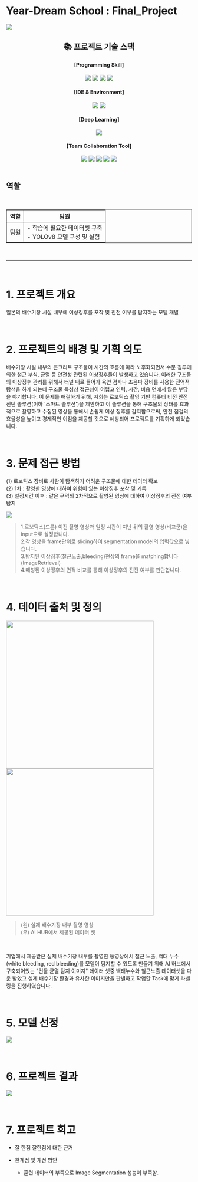 # Year-Dream School : Final_Project


<p>
<img src="images/Cover.png">
</p>



<div align=center><h2>📚 프로젝트 기술 스택</h2></div>

<div align=center>

#### [Programming Skill] 

  <img src="https://img.shields.io/badge/Python-3776AB?style=for-the-badge&logo=python&logoColor=white">
  <img src="https://img.shields.io/badge/opencv-5C3EE8?style=for-the-badge&logo=opencv&logoColor=white">
  <img src="https://img.shields.io/badge/numpy-013243?style=for-the-badge&logo=numpy&logoColor=white">
  <img src="https://img.shields.io/badge/pandas-150458?style=for-the-badge&logo=pandas&logoColor=white">
  <br>

#### [IDE & Environment]
<img src="https://img.shields.io/badge/visual studio code-007ACC?style=for-the-badge&logo=visualstudiocode&logoColor=white">
<img src="https://img.shields.io/badge/anaconda-44A833?style=for-the-badge&logo=anaconda&logoColor=white">

#### [Deep Learning]
<img src="https://img.shields.io/badge/Pytorch-EE4C2C?style=for-the-badge&logo=pytorch&logoColor=white">

#### [Team Collaboration Tool]

<img src="https://img.shields.io/badge/github-181717?style=for-the-badge&logo=github&logoColor=white">
<img src="https://img.shields.io/badge/Slack-4A154B?style=for-the-badge&logo=slack&logoColor=white">
<img src="https://img.shields.io/badge/notion-000000?style=for-the-badge&logo=notion&logoColor=white">
<img src="https://img.shields.io/badge/discord-5865F2?style=for-the-badge&logo=discord&logoColor=white">
<img src="https://img.shields.io/badge/google drive-4285F4?style=for-the-badge&logo=googledrive&logoColor=white">

</div>

<br>

<!-- <!DOCTYPE html PUBLIC> -->

## 역할

<br>

<head>
<meta charset="EUC-KR">
<title>테이블</title>
</head>
<body>
    <table border="1">
	<th>역할</th>
	<th style="text-align:center">팀원</th>
	<tr><!-- 첫번째 줄 시작 -->
	    <td>팀원</td>
        <td>
         - 학습에 필요한 데이터셋 구축 <br>
         - YOLOv8 모델 구성 및 실험 <br>
        </td>
	</tr><!-- 첫번째 줄 끝 -->
    </table>
</body>



<br>

---

<br>

# 1. 프로젝트 개요

일본의 배수기장 시설 내부에 이상징후를 포착 및 진전 여부를 탐지하는 모델 개발

<br>

# 2. 프로젝트의 배경 및 기획 의도
 
배수기장 시설 내부의 콘크리트 구조물이 시간의 흐름에 따라 노후화되면서 수분 침투에 의한 철근 부식, 균열 등 안전성 관련된 이상징후들이 발생하고 있습니다. 이러한 구조물의 이상징후 관리를 위해서 터널 내로 들어가 육안 검사나 초음파 장비를 사용한 전역적 탐색을 하게 되는데 구조물 특성상 접근성이 어렵고 인력, 시간, 비용 면에서 많은 부담을 야기합니다. 이 문제를 해결하기 위해, 저희는 로보틱스 촬영 기반 컴퓨터 비전 안전 진단 솔루션(이하 '스마트 솔루션')을 제안하고 이 솔루션을 통해 구조물의 상태를 효과적으로 촬영하고 수집된 영상을 통해서 손쉽게 이상 징후를 감지함으로써, 안전 점검의 효율성을 높이고 경제적인 이점을 제공할 것으로 예상되어 프로젝트를 기획하게 되었습니다.

<!-- - 팀 프로젝트시 참여 인원 및 본인의 역할 
    - YOLO 모델 구성 및 실험진행 -->

</br>

# 3. 문제 접근 방법

(1) 로보틱스 장비로 사람이 탐색하기 어려운 구조물에 대한 데이터 확보 <br>
(2) 1차 : 촬영한 영상에 대하여 위험이 있는 이상징후 포착 및 기록 <br>
(3) 일정시간 이후 : 같은 구역의 2차적으로 촬영된 영상에 대하여 이상징후의 진전 여부 탐지 <br>

<p>
<img src="images/workflow.jpg">
</p>

> 1.로보틱스(드론) 이전 촬영 영상과 일정 시간이 지난 뒤의 촬영 영상(비교군)을 input으로 설정합니다. <br>
> 2.각 영상을 frame단위로 slicing하여 segmentation model의 입력값으로 넣습니다. <br>
> 3.탐지된 이상징후(철근노출,bleeding)현상의 frame을 matching합니다 (ImageRetrieval) <br>
> 4.매칭된 이상징후의 면적 비교를 통해 이상징후의 진전 여부를 판단합니다. <br>

</br>

# 4. 데이터 출처 및 정의


<div>
    <img src="images/sample_video.png" width="400" height="400">
    <img src="images/AI HUB.png" width="400" height="400">
</div>

> (왼) 실제 배수기장 내부 촬영 영상 <br>
> (우) AI HUB에서 제공된 데이터 셋

<br>

기업에서 제공받은 실제 배수기장 내부를 촬영한 동영상에서 철근 노출, 백태 누수(white bleeding, red bleeding)를 모델이 탐지할 수 있도록 만들기 위해 AI 허브에서 구축되어있는 "건물 균열 탐지 이미지" 데이터 셋중 백태누수와 철근노출 데이터셋을 다운 받았고 실제 배수기장 환경과 유사한 이미지만을 판별하고 작업할 Task에 맞게 라벨링을 진행하였습니다.


<br>

# 5. 모델 선정

<p>
<img src="images/yolo_benchmark.jpeg">
</p>



<br>

# 6. 프로젝트 결과

<p>
<img src="images/report_sample.jpg">
</p>



<br>

# 7. 프로젝트 회고

- 잘 한점
잘한점에 대한 근거 

- 한계점 및 개선 방안
    - 훈련 데이터의 부족으로 Image Segmentation 성능이 부족함.




<br><br>
<br><br>
<br><br>


<!-- 

# 직무별 포트 폴리오 포인트 (Data Scientist)
- 문제인식
- 문제를 풀기 위한 기술 적용
- 기술의 구현 수준
- 성능


# 포트폴리오란?
- 프로젝트에 대한 상세한 설명
- 업무 관련 경험을 보여주고, 설명하는 것
    - 프로젝트의 배경 및 목적 등 아래 



# 기업이 필요로 하는 부분이 내 포폴에서 잘 보여야 함 
- 문제 정의를 명확하게 함
- 비즈니스 및 사용자에 대한 이해 부족
- 어떤 문제를 해결하려고 했는가
    - 왜 이런 프로젝트를 기획하고 실행했는가?
    - 이 프로젝트는 어떤 문제를 해결할 수 있는가
- 이 문제는 왜 중요한가? 어떤 가치가 있는가
    - 해결하면 시간 및 비용을 아낄 수 있다.


 -->




<!-- 
개요 (Overview)
개요는 프로젝트나 경험의 가장 중요한 정보를 짧고 명확하게 요약합니다. 이 부분은 주로 프로젝트의 명칭, 역할, 기간, 주요 사용 기술 등을 포함합니다. 개요의 목적은 독자가 한눈에 프로젝트의 핵심을 파악할 수 있도록 하는 것입니다.

예시:
프로젝트명: GreenSpace - 도시 녹화 프로젝트
역할: 환경 설계자 및 프로젝트 매니저
기간: 2023년 1월 - 2023년 6월
사용 기술: AutoCAD, Adobe Photoshop, GIS 매핑
주요 성과: 도시 공간에 5개의 새로운 녹지 공간 설계 및 구현, 지역 사회의 환경 개선 기여


배경 (Background)
배경은 프로젝트나 경험이 시작된 이유, 목적, 도전과제, 맥락 등을 설명합니다. 이 부분은 프로젝트의 동기, 필요성, 고려된 문제점, 타겟 사용자 등에 대한 정보를 포함할 수 있습니다. 배경은 프로젝트가 어떤 상황에서 시작되었고, 왜 중요한지에 대한 깊은 이해를 제공합니다.

예시:
프로젝트명: GreenSpace - 도시 녹화 프로젝트
배경: 이 프로젝트는 도시화로 인해 감소하는 녹지 공간과 증가하는 환경 문제에 대응하기 위해 시작되었습니다. 우리 팀은 도시 내 공공 공간의 미활용 부지를 발견하고, 이를 활용하여 주민들에게 휴식과 자연을 제공하는 녹지 공간을 조성하기로 결정했습니다. 이 프로젝트는 도시의 생태계 복원, 대기 질 개선, 지역 사회의 삶의 질 향상을 목표로 합니다.
이 두 부분은 포트폴리오에서 프로젝트에 대한 전체적인 이해를 제공하는 데 중요한 역할을 합니다. 개요는 프로젝트의 핵심 요약을, 배경은 프로젝트의 출발점과 목적을 자세히 설명합니다.




 -->



